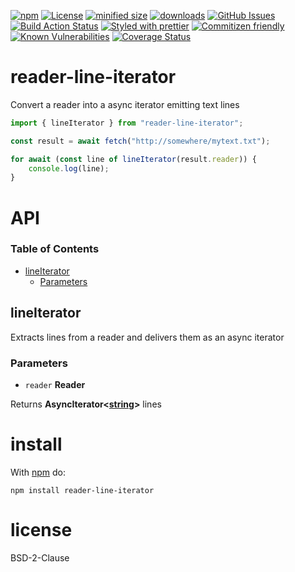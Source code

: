 [![npm](https://img.shields.io/npm/v/reader-line-iterator.svg)](https://www.npmjs.com/package/reader-line-iterator)
[![License](https://img.shields.io/badge/License-BSD%203--Clause-blue.svg)](https://opensource.org/licenses/BSD-3-Clause)
[![minified size](https://badgen.net/bundlephobia/min/reader-line-iterator)](https://bundlephobia.com/result?p=reader-line-iterator)
[![downloads](http://img.shields.io/npm/dm/reader-line-iterator.svg?style=flat-square)](https://npmjs.org/package/reader-line-iterator)
[![GitHub Issues](https://img.shields.io/github/issues/arlac77/reader-line-iterator.svg?style=flat-square)](https://github.com/arlac77/reader-line-iterator/issues)
[![Build Action Status](https://img.shields.io/endpoint.svg?url=https%3A%2F%2Factions-badge.atrox.dev%2Farlac77%2Freader-line-iterator%2Fbadge&style=flat)](https://actions-badge.atrox.dev/arlac77/reader-line-iterator/goto)
[![Styled with prettier](https://img.shields.io/badge/styled_with-prettier-ff69b4.svg)](https://github.com/prettier/prettier)
[![Commitizen friendly](https://img.shields.io/badge/commitizen-friendly-brightgreen.svg)](http://commitizen.github.io/cz-cli/)
[![Known Vulnerabilities](https://snyk.io/test/github/arlac77/reader-line-iterator/badge.svg)](https://snyk.io/test/github/arlac77/reader-line-iterator)
[![Coverage Status](https://coveralls.io/repos/arlac77/reader-line-iterator/badge.svg)](https://coveralls.io/github/arlac77/reader-line-iterator)

# reader-line-iterator

Convert a reader into a async iterator emitting text lines

```js
import { lineIterator } from "reader-line-iterator";

const result = await fetch("http://somewhere/mytext.txt");

for await (const line of lineIterator(result.reader)) {
    console.log(line);
}
```

# API

<!-- Generated by documentation.js. Update this documentation by updating the source code. -->

### Table of Contents

-   [lineIterator](#lineiterator)
    -   [Parameters](#parameters)

## lineIterator

Extracts lines from a reader and delivers them as an async iterator

### Parameters

-   `reader` **Reader** 

Returns **AsyncIterator&lt;[string](https://developer.mozilla.org/docs/Web/JavaScript/Reference/Global_Objects/String)>** lines

# install

With [npm](http://npmjs.org) do:

```shell
npm install reader-line-iterator
```

# license

BSD-2-Clause

